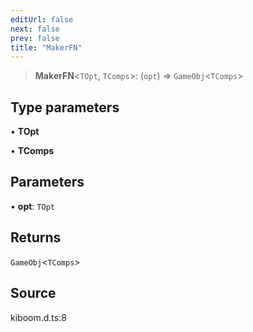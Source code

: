 ```yaml
---
editUrl: false
next: false
prev: false
title: "MakerFN"
---
```


> **MakerFN**\<`TOpt`, `TComps`\>: (`opt`) => `GameObj`\<`TComps`\>

## Type parameters

• **TOpt**

• **TComps**

## Parameters

• **opt**: `TOpt`

## Returns

`GameObj`\<`TComps`\>

## Source

kiboom.d.ts:8
